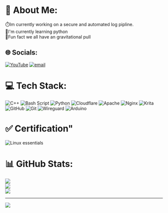 # 💫 About Me:
⏱️Im currently working on a secure and automated log pipline.<br>📖I'm currently learning python<br>🌟Fun fact we all have an gravitational pull 


## 🌐 Socials:
[![YouTube](https://img.shields.io/badge/YouTube-%23FF0000.svg?logo=YouTube&logoColor=white)](https://www.youtube.com/@biggamernoob4761) [![email](https://img.shields.io/badge/Email-D14836?logo=gmail&logoColor=white)](mailto:colinx619@gmail.com) 

# 💻 Tech Stack:
![C++](https://img.shields.io/badge/c++-%2300599C.svg?style=for-the-badge&logo=c%2B%2B&logoColor=white) ![Bash Script](https://img.shields.io/badge/bash_script-%23121011.svg?style=for-the-badge&logo=gnu-bash&logoColor=white) ![Python](https://img.shields.io/badge/python-3670A0?style=for-the-badge&logo=python&logoColor=ffdd54) ![Cloudflare](https://img.shields.io/badge/Cloudflare-F38020?style=for-the-badge&logo=Cloudflare&logoColor=white) ![Apache](https://img.shields.io/badge/apache-%23D42029.svg?style=for-the-badge&logo=apache&logoColor=white) ![Nginx](https://img.shields.io/badge/nginx-%23009639.svg?style=for-the-badge&logo=nginx&logoColor=white) ![Krita](https://img.shields.io/badge/Krita-203759?style=for-the-badge&logo=krita&logoColor=EEF37B) ![GitHub](https://img.shields.io/badge/github-%23121011.svg?style=for-the-badge&logo=github&logoColor=white) ![Git](https://img.shields.io/badge/git-%23F05033.svg?style=for-the-badge&logo=git&logoColor=white) ![Wireguard](https://img.shields.io/badge/wireguard-%2388171A.svg?style=for-the-badge&logo=wireguard&logoColor=white) ![Arduino](https://img.shields.io/badge/-Arduino-00979D?style=for-the-badge&logo=Arduino&logoColor=white)

# ✅ Certification"
![Linux essentials](https://img.shields.io/badge/c++-%2300599C.svg?style=for-the-badge&logo=c%2B%2B&logoColor=white)

# 📊 GitHub Stats:
![](https://github-readme-stats.vercel.app/api?username=James8234&theme=dark&hide_border=true&include_all_commits=false&count_private=true)<br/>
![](https://nirzak-streak-stats.vercel.app/?user=James8234&theme=dark&hide_border=true)<br/>
![](https://github-readme-stats.vercel.app/api/top-langs/?username=James8234&theme=dark&hide_border=true&include_all_commits=false&count_private=true&layout=compact)

---
[![](https://visitcount.itsvg.in/api?id=James8234&icon=0&color=0)](https://visitcount.itsvg.in)

<!-- Proudly created with GPRM ( https://gprm.itsvg.in ) -->
